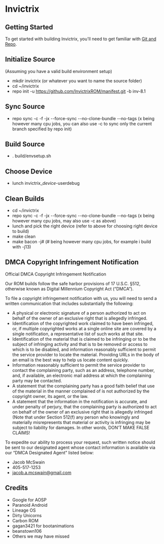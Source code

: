 Invictrix
====================

Getting Started
---------------
To get started with building Invictrix, you'll need to get
familiar with [Git and Repo](http://source.android.com/source/using-repo.html).

Initialize Source
--------------------
(Assuming you have a valid build environment setup)
- mkdir invictrix (or whatever you want to name the source folder)
- cd ~/invictrix
- repo init -u https://github.com/InvictrixROM/manifest.git -b inv-8.1

Sync Source
--------------------
- repo sync -c -f -jx --force-sync --no-clone-bundle --no-tags (x being however many cpu jobs, you can also use -c to sync only the current branch specified by repo init)

Build Source
--------------------
- . build/envsetup.sh

Choose Device
--------------------
- lunch invictrix_*device*-userdebug

Clean Builds
--------------------
- cd ~/invictrix
- repo sync -c -f -jx --force-sync --no-clone-bundle --no-tags (x being however many cpu jobs, may also use -c as above)
- lunch and pick the right device (refer to above for choosing right device to build)
- make clean
- make bacon -j# (# being however many cpu jobs, for example i build with -j13)

DMCA Copyright Infringement Notification
--------------------
Official DMCA Copyright Infringement Notification

Our ROM builds follow the safe harbor provisions of 17 U.S.C. §512, otherwise known as Digital Millennium Copyright Act (“DMCA”).

To file a copyright infringement notification with us, you will need to send a written communication that includes substantially the following:

- A physical or electronic signature of a person authorized to act on behalf of the owner of an exclusive right that is allegedly infringed.
- Identification of the copyrighted work claimed to have been infringed, or, if multiple copyrighted works at a single online site are covered by a single notification, a representative list of such works at that site.
- Identification of the material that is claimed to be infringing or to be the subject of infringing activity and that is to be removed or access to which is to be disabled, and information reasonably sufficient to permit the service provider to locate the 
material. Providing URLs in the body of an email is the best way to help us locate content quickly.
- Information reasonably sufficient to permit the service provider to contact the complaining party, such as an address, telephone number, and, if available, an electronic mail address at which the complaining party may be contacted.
- A statement that the complaining party has a good faith belief that use of the material in the manner complained of is not authorized by the copyright owner, its agent, or the law.
- A statement that the information in the notification is accurate, and under penalty of perjury, that the complaining party is authorized to act on behalf of the owner of an exclusive right that is allegedly infringed (Note that under Section 512(f) any person 
who knowingly and materially misrepresents that material or activity is infringing may be subject to liability for damages. In other words, DON’T MAKE FALSE CLAIMS!

To expedite our ability to process your request, such written notice should be sent to our designated agent whose contact information is available via our “DMCA Designated Agent” listed below:

- Jacob McSwain
- 405-517-1253
- jacob.a.mcswain@gmail.com

Credits
--------------------
- Google for AOSP
- Paranoid Android
- Lineage OS
- Dirty Unicorns
- Carbon ROM
- gagan3421 for bootanimations
- beanstown106
- Others we may have missed
